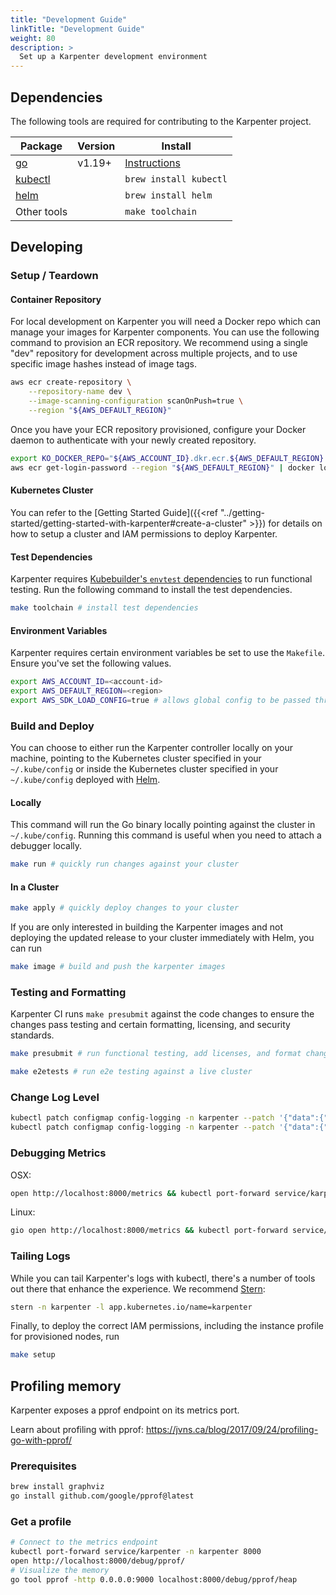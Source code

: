 ```yaml
---
title: "Development Guide"
linkTitle: "Development Guide"
weight: 80
description: >
  Set up a Karpenter development environment
---
```


## Dependencies

The following tools are required for contributing to the Karpenter project.

| Package                                                            | Version  | Install                                        |
| ------------------------------------------------------------------ | -------- | ---------------------------------------------- |
| [go](https://golang.org/dl/)                                       | v1.19+   | [Instructions](https://golang.org/doc/install) |
| [kubectl](https://kubernetes.io/docs/tasks/tools/install-kubectl/) |          | `brew install kubectl`                         |
| [helm](https://helm.sh/docs/intro/install/)                        |          | `brew install helm`                            |
| Other tools                                                        |          | `make toolchain`                               |

## Developing

### Setup / Teardown

#### Container Repository

For local development on Karpenter you will need a Docker repo which can manage your images for Karpenter components.
You can use the following command to provision an ECR repository. We recommend using a single "dev" repository for
development across multiple projects, and to use specific image hashes instead of image tags.

```bash
aws ecr create-repository \
    --repository-name dev \
    --image-scanning-configuration scanOnPush=true \
    --region "${AWS_DEFAULT_REGION}"
```

Once you have your ECR repository provisioned, configure your Docker daemon to authenticate with your newly created repository.

```bash
export KO_DOCKER_REPO="${AWS_ACCOUNT_ID}.dkr.ecr.${AWS_DEFAULT_REGION}.amazonaws.com/dev"
aws ecr get-login-password --region "${AWS_DEFAULT_REGION}" | docker login --username AWS --password-stdin "${KO_DOCKER_REPO}"
```

#### Kubernetes Cluster

You can refer to the [Getting Started Guide]({{<ref "../getting-started/getting-started-with-karpenter#create-a-cluster" >}}) for details on how to setup a cluster and IAM permissions to deploy Karpenter.

#### Test Dependencies

Karpenter requires [Kubebuilder's `envtest` dependencies](https://book.kubebuilder.io/reference/envtest.html) to run functional testing. Run the following command to install the test dependencies.

```bash
make toolchain # install test dependencies
```

#### Environment Variables

Karpenter requires certain environment variables be set to use the `Makefile`. Ensure you've set the following values.

```bash
export AWS_ACCOUNT_ID=<account-id>
export AWS_DEFAULT_REGION=<region>
export AWS_SDK_LOAD_CONFIG=true # allows global config to be passed through on local runs
```

### Build and Deploy

You can choose to either run the Karpenter controller locally on your machine, pointing to the Kubernetes cluster specified in your `~/.kube/config` or inside the Kubernetes cluster specified in your `~/.kube/config` deployed with [Helm](https://helm.sh/).

#### Locally

This command will run the Go binary locally pointing against the cluster in `~/.kube/config`. Running this command is useful when you need to attach a debugger locally.

```bash
make run # quickly run changes against your cluster
```

#### In a Cluster

```bash
make apply # quickly deploy changes to your cluster
```

If you are only interested in building the Karpenter images and not deploying the updated release to your cluster immediately with Helm, you can run

```bash
make image # build and push the karpenter images
```

### Testing and Formatting

Karpenter CI runs `make presubmit` against the code changes to ensure the changes pass testing and certain formatting, licensing, and security standards.

```bash
make presubmit # run functional testing, add licenses, and format changes
```

```bash
make e2etests # run e2e testing against a live cluster 
```

### Change Log Level

```bash
kubectl patch configmap config-logging -n karpenter --patch '{"data":{"loglevel.controller":"debug"}}' # Debug Level
kubectl patch configmap config-logging -n karpenter --patch '{"data":{"loglevel.controller":"info"}}' # Info Level
```

### Debugging Metrics

OSX:

```bash
open http://localhost:8000/metrics && kubectl port-forward service/karpenter -n karpenter 8000
```

Linux:

```bash
gio open http://localhost:8000/metrics && kubectl port-forward service/karpenter -n karpenter 8000
```

### Tailing Logs

While you can tail Karpenter's logs with kubectl, there's a number of tools out there that enhance the experience. We recommend [Stern](https://pkg.go.dev/github.com/planetscale/stern#section-readme):

```bash
stern -n karpenter -l app.kubernetes.io/name=karpenter
```

Finally, to deploy the correct IAM permissions, including the instance profile for provisioned nodes, run

```bash
make setup
```

## Profiling memory

Karpenter exposes a pprof endpoint on its metrics port.

Learn about profiling with pprof: https://jvns.ca/blog/2017/09/24/profiling-go-with-pprof/

### Prerequisites

```bash
brew install graphviz
go install github.com/google/pprof@latest
```

### Get a profile

```bash
# Connect to the metrics endpoint
kubectl port-forward service/karpenter -n karpenter 8000
open http://localhost:8000/debug/pprof/
# Visualize the memory
go tool pprof -http 0.0.0.0:9000 localhost:8000/debug/pprof/heap
```
